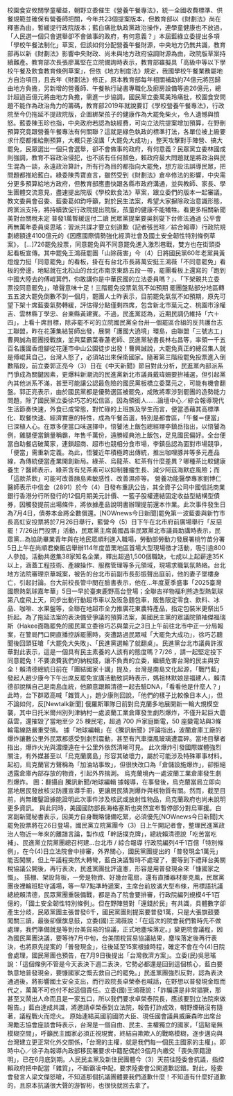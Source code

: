 校園食安攸關學童權益，朝野立委催生《營養午餐專法》，統一全國收費標準、供餐規範並確保有營養師把關，今年共23個提案版本，但教育部以《財劃法》尚在釋憲為由，暫緩提行政院版本；藍白痛批執政黨政治操作，連學童健康也不放過，「人民選一個只會選舉卻不會做事的政府，有何意義？」本屆藍綠立委提出多項「學校午餐法制化」草案，但該如何分配營養午餐財源，中央地方仍無共識，教育部再以新《財劃法》影響中央財政、尚未與地方政府協調財源為由，政院版草案持續難產。教育部次長張廖萬堅在立院備詢時表示，教育部雖擬具「高級中等以下學校午餐及飲食教育條例草案」，但依《地方制度法》規定，我國學校午餐業務屬地方自治項目，且去年《財劃法》修正，原本教育部每年相關補助約74億元將回歸由地方負擔，另新增的營養師、午餐執行祕書專職化及廚房設備等逾26億元，總計超過百億元將由地方負擔，需進一步協調。國民黨立委萬美玲痛批，校園食安問題不能作為政治角力的籌碼，教育部2019年就說要訂《學校營養午餐專法》，行政院至今仍拖延不提政院版，企圖綁架孩子的健康作為大罷免柴火，令人遺憾與憤怒。藍委陳玉珍也指，中央政府若認為缺經費，可向立法院提案增加預算，在野刪預算究竟跟營養午餐專法有何關聯？這就是綠色執政的標準打法，各單位被上級要求什麼都推給刪預算，大概只差沒講「大罷免大成功」，整天攻擊對手陣營、搞大罷免，民眾選出一個只會選舉，卻不會做事的政府，有何意義？民眾黨立委林國成則強調，教育不容政治侵犯，也不該有任何顏色，賴政府最大問題就是將政治與民生混為一談，永遠政治算計，所有行為目的都指向大罷免，想方設法誤導民眾，把問題都推給藍白。綠委陳秀寶直言，雖然受到《財劃法》倉卒修法的影響，中央需分更多預算給地方政府，但教育部應盡快跟各縣市政府溝通，並與教師、家長、學生團體交流意見，盡速提出院版《學校飲食法》草案，跟立委們的版本一起審議。教文委員會召委、藍委葛如鈞呼籲，對於民生法案，希望大家摒除政治意識形態，跨黨派支持，將持續敦促行政院提出院版，孩童的健康不能犧牲。看更多相關新聞美對台關稅未定 普發1萬暫緩逕付二讀 民眾黨提案要吳釗燮下台修法通過 公平會再無萬年委員吳思瑤：習派共諜才要立刻道歉（記者張芸瑄／綜合報導）行政院規劃總額達4100億元的《因應國際情勢強化經濟社會及國土安全韌性特別條例草案》， […]726罷免投票，同意罷免與不同意罷免進入激烈巷戰，雙方也在街頭掛起看板宣傳。其中罷免王鴻薇罷團「山除薇害」今（4）日將國民黨60年老黨員黃燈煌力挺「同意罷免」的看板，掛在有台北市長蔣萬安挺王鴻薇「不同意罷免」看板的旁邊，地點就在北松山的台北市南京東路五段一帶，罷團看板上還寫的「跑到中國大陸去的傅崐萁們，你敢講你是中華民國的立法委員嗎？」、「下架親共立委 票投同意罷免」，嗆聲意味十足！三階罷免投票氣氛不如預期 罷團盤點部分地區轉五五波大罷免倒數不到一個月，罷團人士昨表示，目前罷免氣氛不如預期，原先可望下架十席藍委氣勢轉緩，評估得分點僅剩四席，包含新北市葉元之、桃園市涂權吉、雲林縣丁學忠、台東縣黃建賓。不過，民進黨認為，近期民調仍維持「六＋四」，上看十席目標，除非罷不可的立院國民黨全台卅一個罷區合組的反共護台志工聯盟，昨在花蓮集結誓師出發，展開「護國大遶境」環島，由聯盟「三號志工」曹興誠為罷團授戰旗，並與葉霸葉春蓮老師、民進黨秘書長林右昌等，率領一千五百名護國香燈腳從花蓮市中山公園徒步出發！曹興誠說，大罷免真正的總召集人就是傅崐萁自己，台灣人怒了，必須站出來保衛國家。隨著第三階段罷免投票進入倒數階段，前立委郭正亮今（3）日在《中天新聞》節目對此分析，民進黨內部派系鬥爭成為關鍵因素，更爆料新潮流的民進黨新北市議員戴瑋姍要拚補選，但引起黨內其他派系不滿，甚至可能讓公認最危險的國民黨板橋立委葉元之，可能有機會翻盤。郭正亮表示，由於國民黨都是優勢選區被罷免，成敗將牽涉到罷團的造勢能力問題，除了國民黨立委徐巧芯的松信區，因為領銜人......論壇中心／綜合報導現代生活節奏快速，外食已成常態，對忙碌的上班族及學生而言，便當憑藉其高標準化、取餐快速、經濟實惠的特性，成為午餐首選，特別是都會區，「午餐＝便當」已深植人心。在眾多便當口味選擇中，悟饕池上飯包總經理李鎮岳指出，以悟饕為例，雞腿便當銷量稱霸，年售千萬份，遠勝經典池上飯包，足見國民偏好。全台便當自助餐店破萬家，連鎖超商、超市也競相分食市場，李鎮岳認為面對市場競爭，「便當」需重新定義。為此，悟饕近年積極跨出傳統，推出咖哩豚丼等多元產品線，為傳統便當產業開創新局。綠茶、烏龍茶、紅茶有什麼差異？哪種茶比較健康養生？醫師表示，綠茶含有兒茶素可以抑制腫瘤生長、減少阿茲海默症風險；而「這款茶飲」可能可改善胰島素敏感性、改善濕疹等。 營養功能醫學專家劉博仁醫師表示中信金（2891）於今（4）日發布重訊公告，其全資子公司中國信託商業銀行香港分行所發行的12個月期美元計價、一籃子股權連結固定收益型結構型債券，因觸發提前出場條件，將依據產品說明書辦理提前還本作業。此次事件發生日為7月4日，債券本金將全數償還。[NOWnews今日新聞]罷免第一波藍委與新竹市長高虹安投票將於7月26日舉行，藍營今（5）日下午在北市府前廣場舉行「反惡罷！7/26出門投票」活動，民眾黨主席黃國昌率民眾黨北市議員助講時表示，民眾黨...為協助畢業青年與在地民眾順利進入職場，勞動部勞動力發展署桃竹苗分署5日上午在尚順君樂飯店舉辦114年度苗栗地區首場大型現場徵才活動，吸引逾800人參加。活動共邀集38家知名企業，釋出超過1,500個職缺，七成以上起薪達35K以上，涵蓋工程技術、產線操作、服務管理等多元領域，現場求職氣氛熱絡。台北地方法院審理京華城案，被告的台北市前副市長彭振聲出庭前，他的妻子墜樓身亡，引起討論。台大前校長管中閔在臉書表示，他在...年度夏季盛事「2025臺灣國際熱氣球嘉年華」5日一早於臺東鹿野高台登場；全聯吉祥物福利熊造型熱氣球第八度飛上天，同步出動行動超市車以及阪急麵包車，販售限定零食、飲料、冰品、咖啡、水果盤等，全聯在地超市全力推廣花東農特產品，指定包裝米更祭出5折起。為了拖延法案的表決備受爭議的預算法案，美國民主黨的眾議院領袖傑福瑞斯（Hakee面臨罷免的國民黨立委徐巧芯與葉元之3日上午前往北市中正一分局報案，在警局門口開直播控訴罷團時，突遭路過民眾喊「大罷免大成功」，徐巧芯聽聞後回頭狂嗆「大罷免大失敗」、「民進黨選輸了就翻桌」。民進黨台北市議員許淑華對此表示，這是一個具有民主素養的人該有的態度嗎？7/26 ，請一起堅定投下同意罷免！不要浪費我們的納稅錢，讓不負責的立委，繼續危害台灣的民主與安全！賴清德總統日前在「團結國家十講」提及，台灣是南島文化起源，「戰鬥藍」發起人趙少康今下午出席反罷免宣講活動致詞時表示，媽祖林默娘是福建人，賴清德卻說稱自己是南島血統，他願意跟賴清德一起去驗DNA，「看看他是什麼人？」此時，台下群眾高喊「雜質人」，趙少康則回說，「他們的樣子比較像日本人」，但不論如何，反[Newtalk新聞] 俄羅斯軍隊日前對烏克蘭多地展開新一輪大規模空襲，其中日托米爾州別列津納村一處波蘭工業倉庫發生劇烈爆炸，不僅升起巨大蘑菇雲，還摧毀了當地至少 25 棟民宅，超過 700 戶家庭斷電，50 座變電站與3條輸電線路嚴重受損。 據「地球編輯」在《騰訊新聞》評論指出，波蘭倉庫工廠的爆炸讓數公里外民眾都感受到劇烈震動，甚至有汽車擋風玻璃遭震碎。當地目擊者指出，爆炸火光與濃煙遠在十公里外依然清晰可見。 此次爆炸引發國際媒體強烈關注，有外媒甚至以「烏克蘭廣島」形容其破壞力，屬於可能涉及特殊軍事材料。起初，烏克蘭官方聲稱為「加油站事故」，但很快改口為「倉儲設施爆炸」，卻拒絕透露倉庫內部存放的物資，引起外界揣測。 烏克蘭境內一處波蘭工業倉庫發生劇烈爆炸。 圖：翻攝自 騰訊新聞/地球編輯 據報導，在事發後，烏克蘭當局立即向當地居民發放核災防護宣導手冊，更讓居民猜測爆炸與核物質有關。然而，截至目前，尚無確鑿證據能證明此次事件涉及核武或放射性物品，烏克蘭政府也尚未說明更多資訊。 與此同時，美國國防部長海格塞斯也突然宣布暫停部分對烏軍援。白宮副新聞秘書表示，因美方自身戰略儲備吃緊，必須優先[NOWnews今日新聞]大罷免投票將在26日登場，國民黨立院黨團今（3）日上午開記者會，整理民進黨政治人物近一年來的離譜言論，製作成「幹話撲克牌」，總統賴清德說「吃苦當吃補」、民進黨立院黨團總召柯建...台北市 / 綜合報導 行政院編列4千1百億「特別條例」，在今(4)日立法院會中排審，外界關心，國民黨團提出的「普發現金1萬元」能否闖關，但上午議程突然大轉彎，藍白決議暫時不處理了，要等到下禮拜台美關稅協議公開後，再行表決，民進黨團批評違憲，形容是用普發現金來「慷國家之慨」。 搭棚、架設背板，一旁是物資、好幾台電扇，還有直播器材麥克風，民眾黨團夜裡輪班駐守議場，等一早7點準時遞案，主席台前放滿大型布條，用標語抗議總統賴清德，民眾黨團重裝備戰，都是為了院會要排審，行政院編列規模4千1百億的，「國土安全韌性特別條例」。但在野陣營對「還錢於民」有共識，具體數字卻產生分歧，民眾黨團主張普發6千，國民黨團則提案要普發1萬，只是大張旗鼓要闖關三讀，最後卻偃旗息鼓，立委(國)王鴻薇說：「在這次的院會我們暫時先不做處理，我們準備就是等到台美貿易的協議，正式地塵埃落定。」變更院會議程，因為國民黨團決議，要等待7月中旬，台美關稅貿易協議結果，塵埃落定後再行表決，也將原先提案的「普發現金」，往後延至15案根據時程，確定不會在今(4)日院會處理，國民黨團也預告，在7月9日後提出「台灣救濟方案」。立委(民)吳思瑤說：「這個條例不管是今天表決下週二表決，它勢必都還是回到這個核心，藍白要執意地普發現金，要慷國家之慨去救自己的罷免。」民進黨團強烈反對，認為表決通過後，將影響國土安全支出，而行政院長卓榮泰也喊話，在野想以普發現金取而代之，萬萬不可也付不起這個責任。立委(國)王鴻薇說：「詐騙還是非常猖獗，那甚至又鬧出人命而且是一家五口，所以我們要求卓榮泰院長，應該要到立法院來做報告。」藍白達成共識，將邀請卓榮泰到立法院，報告打詐成效，朝野煙硝沒有隨著，議程戰火而熄火。  原始連結英國前國防大臣、現任國會議員威廉森昨出席台灣勵志協會座談會時表示，台灣是一個自由、民主、主權獨立的國家，「這點毫無模糊空間」，呼籲民主國家必須正視現實，終結自欺欺人的戰略模糊，逐步邁向與台灣建立更正常化外交關係，「台灣的主權，就是我們每一個民主國家的主權」。即時中心／徐子為報導內政部移民署要求中籍配偶於3個月內繳交「喪失原籍證明」，已在6月底到期。人民民主黨及新住民團體今（3）天前往陸委會抗議，指控賴政府把中配當「雜質」，不斷霸凌中配，要求陸委會公開道歉認錯。對此，陸委會發言人梁文傑怒嗆，不知道那個抗議團體要我們道歉什麼！不知道有什麼好道歉的，且原本抗議很大聲的游智彬，也很快就回去拿了。